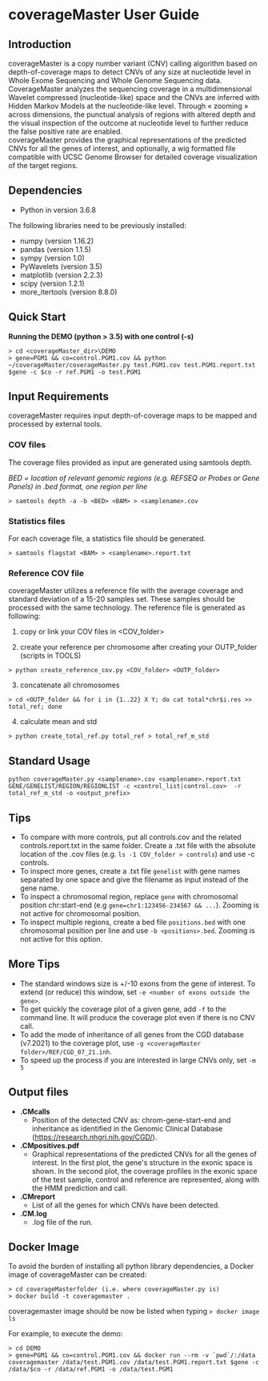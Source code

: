 coverageMaster User Guide
================

## Introduction
coverageMaster is a copy number variant (CNV) calling algorithm based on depth-of-coverage maps to detect CNVs of any size at nucleotide level in Whole Exome Sequencing and Whole Genome Sequencing data. CoverageMaster analyzes the sequencing coverage in a multidimensional Wavelet compressed (nucleotide-like) space and the CNVs are inferred with Hidden Markov Models at the nucleotide-like level. Through « zooming » across dimensions, the punctual analysis of regions with altered depth and the visual inspection of the outcome at nucleotide level to further reduce the false positive rate are enabled.   
coverageMaster provides the graphical representations of the predicted CNVs for all the genes of interest, and optionally, a wig formatted file compatible with UCSC Genome Browser for detailed coverage visualization of the target regions. 

## Dependencies
* Python in version 3.6.8

The following libraries need to be previously installed:  
* numpy (version 1.16.2)  
* pandas (version 1.1.5)
* sympy (version 1.0)  
* PyWavelets (version 3.5)  
* matplotlib (version 2.2.3)  
* scipy (version 1.2.1)
* more_itertools (version 8.8.0)

## Quick Start

__Running the DEMO (python > 3.5) with one control (-s)__

```
> cd <coverageMaster_dir>\DEMO    
> gene=PGM1 && co=control.PGM1.cov && python ~/coverageMaster/coverageMaster.py test.PGM1.cov test.PGM1.report.txt $gene -c $co -r ref.PGM1 -o test.PGM1
```

## Input Requirements 
coverageMaster requires input depth-of-coverage maps to be mapped and processed by external tools.

### COV files
The coverage files provided as input are generated using samtools depth. 

_BED = location of relevant genomic regions (e.g. REFSEQ or Probes or Gene Panels) in .bed format, one region per line_  

`> samtools depth -a -b <BED> <BAM> > <samplename>.cov`

### Statistics files
For each coverage file, a statistics file should be generated.

`> samtools flagstat <BAM> > <samplename>.report.txt`
  
### Reference COV file
coverageMaster utilizes a reference file with the average coverage and standard deviation of a 15-20 samples set. These samples should be processed with the same technology. The reference file is generated as following:

  1. copy or link your COV files in \<COV_folder\>

  2. create your reference per chromosome after creating your OUTP_folder (scripts in TOOLS)

  `> python create_reference_cov.py <COV_folder> <OUTP_folder>`

  3. concatenate all chromosomes

  `> cd <OUTP_folder && for i in {1..22} X Y; do cat total*chr$i.res >> total_ref; done`

  4. calculate mean and std 

  `> python create_total_ref.py total_ref > total_ref_m_std`

## Standard Usage 
`python coverageMaster.py <samplename>.cov <samplename>.report.txt GENE/GENELIST/REGION/REGIONLIST -c <control_list|control.cov>  -r total_ref_m_std -o <output_prefix>`

## Tips
*  To compare with more controls, put  all controls.cov and the related controls.report.txt in the same folder. Create a .txt file with the absolute location of the .cov files (e.g. `ls -1 COV_folder > controls`) and use -c controls.  
*  To inspect more genes, create a .txt file `genelist` with gene names separated by one space and give the filename as input instead of the gene name.  
*  To inspect a chromosomal region, replace `gene` with chromosomal position chr:start-end (e.g `gene=chr1:123456-234567 && ...`). Zooming is not active for chromosomal position.  
*  To inspect multiple regions, create a bed file `positions.bed` with one chromosomal position per line and use `-b <positions>.bed`. Zooming is not active for this option. 
## More Tips
*  The standard windows size is +/-10 exons from the gene of interest. To extend (or reduce) this window, set `-e <number of exons outside the gene>`.
*  To get quickly the coverage plot of a given gene, add `-f` to the command line. It will produce the coverage plot even if there is no CNV call.
*  To add the mode of inheritance of all genes from the CGD database (v7.2021) to the coverage plot, use `-g <coverageMaster folder>/REF/CGD_07_21.inh`.
*  To speed up the process if you are interested in large CNVs only, set `-m 5`
## Output files
* __.CMcalls__
    * Position of the detected CNV as: chrom-gene-start-end and inheritance as identified in the Genomic Clinical Database (https://research.nhgri.nih.gov/CGD/).
* __.CMpositives.pdf__
    * Graphical representations of the predicted CNVs for all the genes of interest. In the first plot, the gene's structure in the exonic space is shown. In the second plot, the coverage profiles in the exonic space of the test sample, control and reference are represented, along with the HMM prediction and call.
* __.CMreport__
    * List of all the genes for which CNVs have been detected.
* __.CM.log__
    * .log file of the run.
## Docker Image
 To avoid the burden of installing all python library dependencies, a Docker image of coverageMaster can be created:
 ```
 > cd coverageMasterfolder (i.e. where coverageMaster.py is)
 > docker build -t coveragemaster .
 ```
 coveragemaster image should be now be listed when typing
 `> docker image ls`
 
 For example, to execute the demo:
 ```
 > cd DEMO
 > gene=PGM1 && co=control.PGM1.cov && docker run --rm -v `pwd`/:/data coveragemaster /data/test.PGM1.cov /data/test.PGM1.report.txt $gene -c /data/$co -r /data/ref.PGM1 -o /data/test.PGM1
 ```
